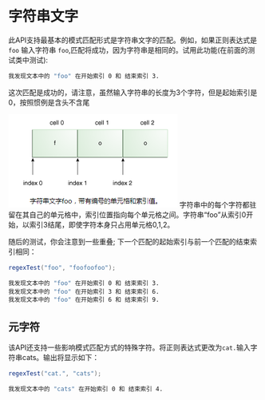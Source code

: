 # 字符串文字

此API支持最基本的模式匹配形式是字符串文字的匹配。例如，如果正则表达式是 `foo` 输入字符串 `foo`,匹配将成功，因为字符串是相同的。试用此功能(在前面的测试类中测试):
```bash
我发现文本中的 "foo" 在开始索引 0 和 结束索引 3.
```

这次匹配是成功的，请注意，虽然输入字符串的长度为3个字符，但是起始索引是0，按照惯例是含头不含尾

![](/assets/essential/regex/正则表达式-字符串.png)
字符串中的每个字符都驻留在其自己的单元格中，索引位置指向每个单元格之间。字符串“foo”从索引0开始，以索引3结尾，即使字符本身只占用单元格0,1,2。

随后的测试，你会注意到一些重叠; 下一个匹配的起始索引与前一个匹配的结束索引相同：

```java
regexTest("foo", "foofoofoo");
```
```bash
我发现文本中的 "foo" 在开始索引 0 和 结束索引 3.
我发现文本中的 "foo" 在开始索引 3 和 结束索引 6.
我发现文本中的 "foo" 在开始索引 6 和 结束索引 9.
```

## 元字符

该API还支持一些影响模式匹配方式的特殊字符。将正则表达式更改为`cat.`输入字符串cats。输出将显示如下：
```java
regexTest("cat.", "cats");
```
```bash
我发现文本中的 "cats" 在开始索引 0 和 结束索引 4.
```
